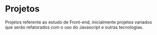 # Projetos
Projetos referente ao estudo de Front-end, inicialmente projetos variados que serão refatorados com o uso do Javascript e outras tecnologias.
